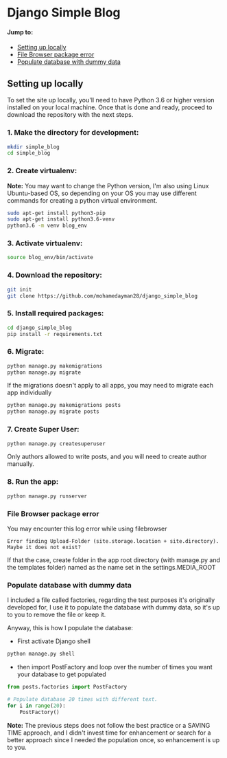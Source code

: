 # Django Simple Blog
<!-- Brief description goes here -->

#### Jump to:
* [Setting up locally](#setting-up-locally)
* [File Browser package error](#file-browser-package-error)
* [Populate database with dummy data](#populate-database-with-dummy-data)


## Setting up locally

To set the site up locally, you'll need to have Python 3.6 or higher version installed on your local machine. Once that is done and ready, proceed to download the repository with the next steps.


### 1. Make the directory for development:
```bash
mkdir simple_blog
cd simple_blog
```


### 2. Create virtualenv:

**Note:** You may want to change the Python version, I'm also using Linux Ubuntu-based OS, so depending on your OS you may use different commands for creating a python virtual environment.

```bash
sudo apt-get install python3-pip
sudo apt-get install python3.6-venv
python3.6 -m venv blog_env
```


### 3. Activate virtualenv:
```bash
source blog_env/bin/activate
```


### 4. Download the repository:
```bash
git init
git clone https://github.com/mohamedayman28/django_simple_blog
```


### 5. Install required packages:
```bash
cd django_simple_blog
pip install -r requirements.txt
```


### 6. Migrate:
```bash
python manage.py makemigrations
python manage.py migrate
```

If the migrations doesn't apply to all apps, you may need to migrate each app individually

```bash
python manage.py makemigrations posts
python manage.py migrate posts
```


### 7. Create Super User:
```bash
python manage.py createsuperuser
```
Only authors allowed to write posts, and you will need to create author manually.


### 8. Run the app:
```bash
python manage.py runserver
```


### File Browser package error
You may encounter this log error while using filebrowser
```
Error finding Upload-Folder (site.storage.location + site.directory). Maybe it does not exist?
```
If that the case, create folder in the app root directory (with manage.py and
the templates folder) named as the name set in the settings.MEDIA_ROOT


### Populate database with dummy data
I included a file called factories, regarding the test purposes it's originally
developed for, I use it to populate the database with dummy data, so it's up to
you to remove the file or keep it.

Anyway, this is how I populate the database:

* First activate Django shell
```python
python manage.py shell
```

* then import PostFactory and loop over the number of times you want your database
to get populated
```python
from posts.factories import PostFactory

# Populate database 20 times with different text.
for i in range(20):
    PostFactory()
```

**Note:** The previous steps does not follow the best practice or a SAVING TIME
approach, and I didn't invest time for enhancement or search for a better approach
since I needed the population once, so enhancement is up to you.
